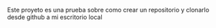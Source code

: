 Este proyeto es una prueba sobre como crear un repositorio y clonarlo desde github a mi escritorio local 
